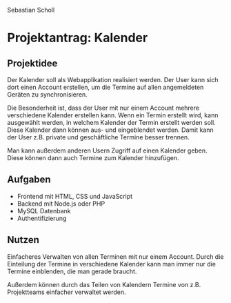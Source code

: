 Sebastian Scholl

# Projektantrag: Kalender

## Projektidee

Der Kalender soll als Webapplikation realisiert werden. Der User kann sich dort einen Account erstellen, um die Termine auf allen angemeldeten Geräten zu synchronisieren.

Die Besonderheit ist, dass der User mit nur einem Account mehrere verschiedene Kalender erstellen kann. Wenn ein Termin erstellt wird, kann ausgewählt werden, in welchem Kalender der Termin erstellt werden soll. Diese Kalender dann können aus- und eingeblendet werden. Damit kann der User z.B. private und geschäftliche Termine besser trennen.

Man kann außerdem anderen Usern Zugriff auf einen Kalender geben. Diese können dann auch Termine zum Kalender hinzufügen.



## Aufgaben

- Frontend mit HTML, CSS und JavaScript
- Backend mit Node.js oder PHP
- MySQL Datenbank
- Authentifizierung



## Nutzen

Einfacheres Verwalten von allen Terminen mit nur einem Account. Durch die Einteilung der Termine in verschiedene Kalender kann man immer nur die Termine einblenden, die man gerade braucht.

Außerdem können durch das Teilen von Kalendern Termine von z.B. Projektteams einfacher verwaltet werden.